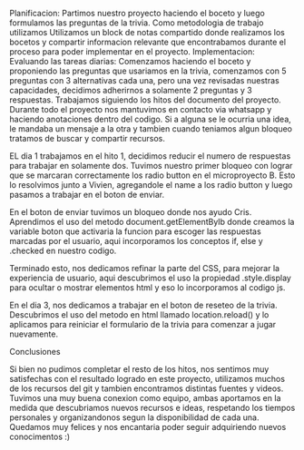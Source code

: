 Planificacion: 
Partimos nuestro proyecto haciendo el boceto y luego formulamos las preguntas de la trivia.
Como metodologia de trabajo utilizamos Utilizamos un block de notas compartido donde realizamos los bocetos y compartir informacion relevante que encontrabamos durante el proceso para poder implementar en el proyecto.
Implementacion:
Evaluando las tareas diarias:
Comenzamos haciendo el boceto y proponiendo las preguntas que usariamos en la trivia, comenzamos con 5 preguntas con 3 alternativas cada una, pero una vez revisadas nuestras capacidades, decidimos adherirnos a solamente 2 preguntas y 3 respuestas.
Trabajamos siguiendo los hitos del documento del proyecto.
Durante todo el proyecto nos mantuvimos en contacto via whatsapp y haciendo anotaciones dentro del codigo.
Si a alguna se le ocurria una idea, le mandaba un mensaje a la otra y tambien cuando teniamos algun bloqueo tratamos de buscar y compartir recursos.

EL dia 1 trabajamos en el hito 1, decidimos reducir  el numero de respuestas para trabajar en solamente dos. Tuvimos nuestro primer bloqueo con lograr que se marcaran correctamente los radio button en el microproyecto B. Esto lo resolvimos junto a Vivien, agregandole el name a los radio button y luego pasamos a trabajar en el boton de enviar. 

En el boton de enviar tuvimos un bloqueo donde nos ayudo Cris. Aprendimos el uso del metodo document.getElementByIb donde creamos la variable boton que activaria la funcion para escoger las respuestas marcadas por el usuario, aqui incorporamos los conceptos if, else y .checked en nuestro codigo. 

Terminado esto, nos dedicamos refinar la parte del CSS, para mejorar la experiencia de usuario, aqui descubrimos el uso la propiedad .style.display para ocultar o mostrar elementos html y eso lo incorporamos al codigo js.

En el dia 3, nos dedicamos a trabajar en el boton de reseteo de la trivia.
Descubrimos el uso del metodo en html llamado location.reload() y lo aplicamos para reiniciar el formulario de la trivia para comenzar a jugar nuevamente. 

Conclusiones

Si bien no pudimos completar el resto de los hitos, nos sentimos muy satisfechas con el resultado logrado en este proyecto, utilizamos muchos de los recursos del git y tambien encontramos distintas fuentes y videos. Tuvimos una muy buena conexion como equipo, ambas aportamos en la medida que descubriamos nuevos recursos e ideas, respetando los tiempos personales y organizandonos segun la disponibilidad de cada una. Quedamos muy felices y  nos encantaria poder seguir adquiriendo nuevos conocimentos :)

